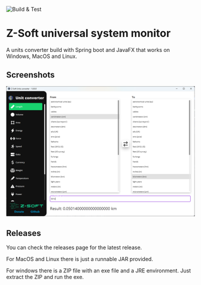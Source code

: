 ![Build & Test](https://github.com/z-softBE/units-converter/actions/workflows/build.yml/badge.svg)

# Z-Soft universal system monitor

A units converter build with Spring boot and JavaFX that works on Windows, MacOS and Linux.

## Screenshots

![Screenshot](docs/images/screenshot.png)


## Releases

You can check the releases page for the latest release.

For MacOS and Linux there is just a runnable JAR provided.

For windows there is a ZIP file with an exe file and a JRE environment.
Just extract the ZIP and run the exe.
